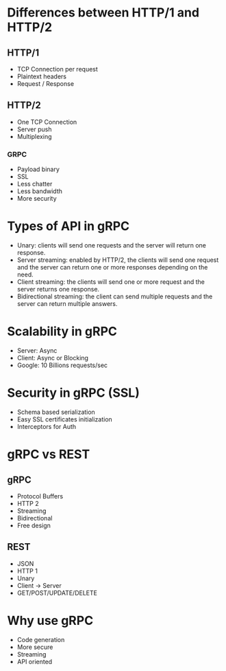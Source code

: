 # Differences between HTTP/1 and HTTP/2

## HTTP/1

* TCP Connection per request
* Plaintext headers
* Request / Response

## HTTP/2

* One TCP Connection
* Server push
* Multiplexing

### GRPC

* Payload binary
* SSL
* Less chatter
* Less bandwidth
* More security

# Types of API in gRPC

* Unary: clients will send one requests and the server will return one response.
* Server streaming: enabled by HTTP/2, the clients will send one request and the server can return one or more responses
  depending on the need.
* Client streaming: the clients will send one or more request and the server returns one response.
* Bidirectional streaming: the client can send multiple requests and the server can return multiple answers.

# Scalability in gRPC

* Server: Async
* Client: Async or Blocking
* Google: 10 Billions requests/sec

# Security in gRPC (SSL)

* Schema based serialization
* Easy SSL certificates initialization
* Interceptors for Auth

# gRPC vs REST

## gRPC

* Protocol Buffers
* HTTP 2
* Streaming
* Bidirectional
* Free design

## REST

* JSON
* HTTP 1
* Unary
* Client -> Server
* GET/POST/UPDATE/DELETE

# Why use gRPC

* Code generation
* More secure
* Streaming
* API oriented
